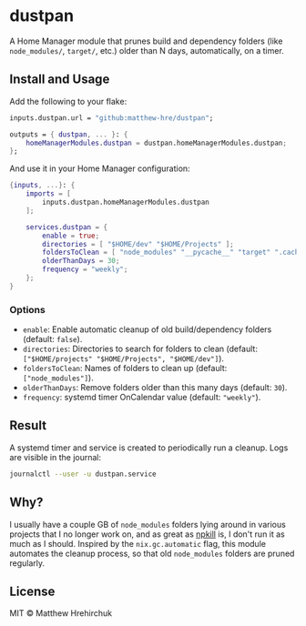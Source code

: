 # dustpan

A Home Manager module that prunes build and dependency folders (like `node_modules/`, `target/`, etc.) older than N days, automatically, on a timer.

## Install and Usage

Add the following to your flake:

```nix
inputs.dustpan.url = "github:matthew-hre/dustpan";

outputs = { dustpan, ... }: {
    homeManagerModules.dustpan = dustpan.homeManagerModules.dustpan;
};
```

And use it in your Home Manager configuration:

```nix
{inputs, ...}: {
    imports = [
        inputs.dustpan.homeManagerModules.dustpan
    ];

    services.dustpan = {
        enable = true;
        directories = [ "$HOME/dev" "$HOME/Projects" ];
        foldersToClean = [ "node_modules" "__pycache__" "target" ".cache" ];
        olderThanDays = 30;
        frequency = "weekly";
    };
}
```

### Options

- `enable`: Enable automatic cleanup of old build/dependency folders (default: `false`).
- `directories`: Directories to search for folders to clean (default: `["$HOME/projects" "$HOME/Projects", "$HOME/dev"]`).
- `foldersToClean`: Names of folders to clean up (default: `["node_modules"]`).
- `olderThanDays`: Remove folders older than this many days (default: `30`).
- `frequency`: systemd timer OnCalendar value (default: `"weekly"`).

## Result

A systemd timer and service is created to periodically run a cleanup. Logs are visible in the journal:

```bash
journalctl --user -u dustpan.service
```

## Why?

I usually have a couple GB of `node_modules` folders lying around in various projects that I no longer work on, and as great as [npkill](https://github.com/voidcosmos/npkill) is, I don't run it as much as I should. Inspired by the `nix.gc.automatic` flag, this module automates the cleanup process, so that old `node_modules` folders are pruned regularly.

## License

MIT © Matthew Hrehirchuk
